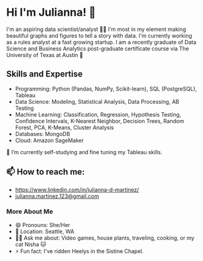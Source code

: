 # Hi I'm Julianna! 👋

I'm an aspiring data scientist/analyst 👩‍💻 I'm most in my element making beautiful graphs and figures to tell a story with data. I'm currently working as a rules analyst at a fast growing startup. 
I am a recently graduate of Data Science and Business Analytics post-graduate certificate course via The University of Texas at Austin 🤠  

## Skills and Expertise 
- Programming: Python (Pandas, NumPy, Scikit-learn), SQL (PostgreSQL), Tableau
- Data Science: Modeling, Statistical Analysis, Data Processing, AB Testing
- Machine Learning: Classification, Regression, Hypothesis Testing, Confidence Intervals, K-Nearest Neighbor, Decision Trees, Random Forest, PCA, K-Means, Cluster Analysis
- Databases: MongoDB
- Cloud: Amazon SageMaker

🌱 I’m currently self-studying and fine tuning my Tableau skills. 

## 📫 How to reach me: 
- https://www.linkedin.com/in/julianna-d-martinez/
- julianna.martinez.123@gmail.com

### More About Me
- 😄 Pronouns: She/Her
- 📍 Location: Seattle, WA
- 🙋‍♀️ Ask me about: Video games, house plants, traveling, cooking, or my cat Nisha 🐱 
- ⚡ Fun fact: I've ridden Heelys in the Sistine Chapel.
